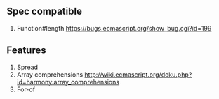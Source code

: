 ## Spec compatible

1. Function#length https://bugs.ecmascript.org/show_bug.cgi?id=199

## Features

1. Spread
1. Array comprehensions http://wiki.ecmascript.org/doku.php?id=harmony:array_comprehensions
1. For-of
